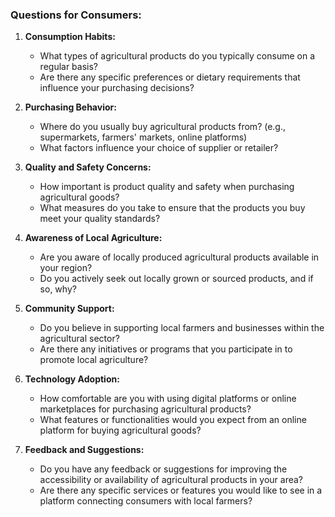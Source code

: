### Questions for Consumers:

1. **Consumption Habits:**
   - What types of agricultural products do you typically consume on a regular basis?
   - Are there any specific preferences or dietary requirements that influence your purchasing decisions?
   
2. **Purchasing Behavior:**
   - Where do you usually buy agricultural products from? (e.g., supermarkets, farmers' markets, online platforms)
   - What factors influence your choice of supplier or retailer?
   
3. **Quality and Safety Concerns:**
   - How important is product quality and safety when purchasing agricultural goods?
   - What measures do you take to ensure that the products you buy meet your quality standards?
   
4. **Awareness of Local Agriculture:**
   - Are you aware of locally produced agricultural products available in your region?
   - Do you actively seek out locally grown or sourced products, and if so, why?
   
5. **Community Support:**
   - Do you believe in supporting local farmers and businesses within the agricultural sector?
   - Are there any initiatives or programs that you participate in to promote local agriculture?
   
6. **Technology Adoption:**
   - How comfortable are you with using digital platforms or online marketplaces for purchasing agricultural products?
   - What features or functionalities would you expect from an online platform for buying agricultural goods?
   
7. **Feedback and Suggestions:**
   - Do you have any feedback or suggestions for improving the accessibility or availability of agricultural products in your area?
   - Are there any specific services or features you would like to see in a platform connecting consumers with local farmers?
